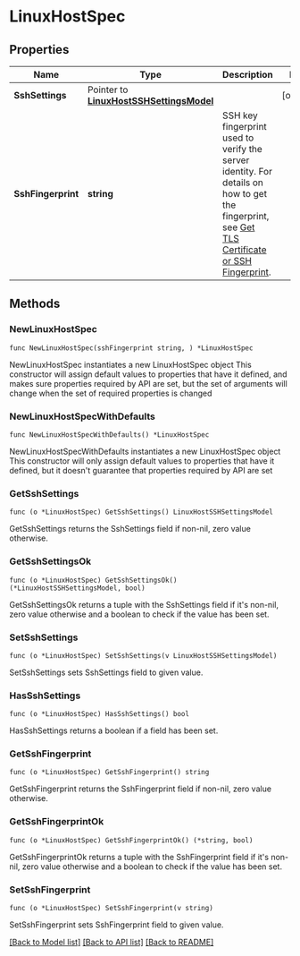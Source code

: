# LinuxHostSpec

## Properties

Name | Type | Description | Notes
------------ | ------------- | ------------- | -------------
**SshSettings** | Pointer to [**LinuxHostSSHSettingsModel**](LinuxHostSSHSettingsModel.md) |  | [optional] 
**SshFingerprint** | **string** | SSH key fingerprint used to verify the server identity. For details on how to get the fingerprint, see [Get TLS Certificate or SSH Fingerprint](#operation/GetConnectionCertificate). | 

## Methods

### NewLinuxHostSpec

`func NewLinuxHostSpec(sshFingerprint string, ) *LinuxHostSpec`

NewLinuxHostSpec instantiates a new LinuxHostSpec object
This constructor will assign default values to properties that have it defined,
and makes sure properties required by API are set, but the set of arguments
will change when the set of required properties is changed

### NewLinuxHostSpecWithDefaults

`func NewLinuxHostSpecWithDefaults() *LinuxHostSpec`

NewLinuxHostSpecWithDefaults instantiates a new LinuxHostSpec object
This constructor will only assign default values to properties that have it defined,
but it doesn't guarantee that properties required by API are set

### GetSshSettings

`func (o *LinuxHostSpec) GetSshSettings() LinuxHostSSHSettingsModel`

GetSshSettings returns the SshSettings field if non-nil, zero value otherwise.

### GetSshSettingsOk

`func (o *LinuxHostSpec) GetSshSettingsOk() (*LinuxHostSSHSettingsModel, bool)`

GetSshSettingsOk returns a tuple with the SshSettings field if it's non-nil, zero value otherwise
and a boolean to check if the value has been set.

### SetSshSettings

`func (o *LinuxHostSpec) SetSshSettings(v LinuxHostSSHSettingsModel)`

SetSshSettings sets SshSettings field to given value.

### HasSshSettings

`func (o *LinuxHostSpec) HasSshSettings() bool`

HasSshSettings returns a boolean if a field has been set.

### GetSshFingerprint

`func (o *LinuxHostSpec) GetSshFingerprint() string`

GetSshFingerprint returns the SshFingerprint field if non-nil, zero value otherwise.

### GetSshFingerprintOk

`func (o *LinuxHostSpec) GetSshFingerprintOk() (*string, bool)`

GetSshFingerprintOk returns a tuple with the SshFingerprint field if it's non-nil, zero value otherwise
and a boolean to check if the value has been set.

### SetSshFingerprint

`func (o *LinuxHostSpec) SetSshFingerprint(v string)`

SetSshFingerprint sets SshFingerprint field to given value.



[[Back to Model list]](../README.md#documentation-for-models) [[Back to API list]](../README.md#documentation-for-api-endpoints) [[Back to README]](../README.md)


